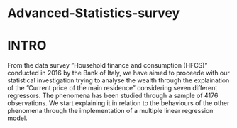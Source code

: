 # Advanced-Statistics-survey
# INTRO

From the data survey ”Household finance and consumption (HFCS)” conducted in 2016 by the Bank of Italy, we have aimed to proceede with our statistical investigation trying to analyse the wealth through the explaination of the ”Current price of the main residence” considering seven different regressors. The phenomena has been studied through a sample of 4176 observations. We start explaining it in relation to the behaviours of the other phenomena through the implementation of a multiple linear regression model.
